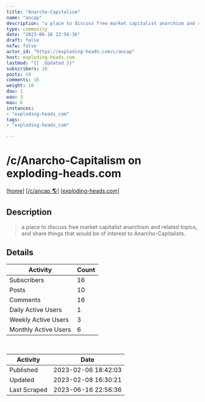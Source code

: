 ```yaml
---
title: "Anarcho-Capitalism" 
name: "ancap"
description: "a place to discuss free market capitalist anarchism and related topics, and share things that would be of interest to Anarcho-Capitalists."
type: community
date: "2023-06-16 22:56:36"
draft: false
nsfw: false
actor_id: "https://exploding-heads.com/c/ancap"
host: exploding-heads.com
lastmod: "{[ .Updated }}"
subscribers: 16
posts: 10
comments: 16
weight: 10
dau: 1
wau: 3
mau: 6
instances:
- "exploding-heads_com"
tags: 
- "exploding-heads_com"

---
```


# /c/Anarcho-Capitalism on exploding-heads.com

[[home](/)]
[[/c/ancap 🌎](https://exploding-heads.com/c/ancap)]
[[exploding-heads.com](/instances/exploding-heads_com)]


## Description 

<blockquote class="description">
a place to discuss free market capitalist anarchism and related topics, and share things that would be of interest to Anarcho-Capitalists.
</blockquote>


## Details

| Activity | Count  |
|----------------------|---|
| Subscribers          | 16 |
| Posts                | 10  |
| Comments             | 16  |
| Daily Active Users   | 1  |
| Weekly Active Users  | 3  |
| Monthly Active Users | 6  |

<br>

| Activity | Date |
|----------------------|---|
| Published            | 2023-02-06 18:42:03 |
| Updated              | 2023-02-08 16:30:21 |
| Last Scraped         | 2023-06-16 22:56:36 |
